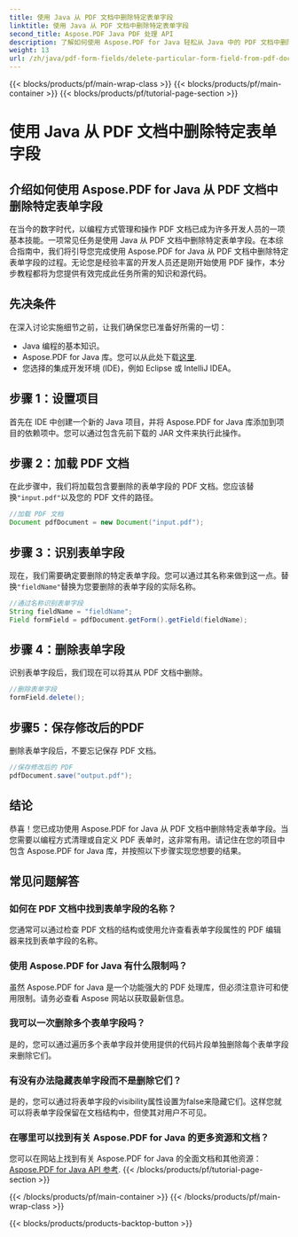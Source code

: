 ```yaml
---
title: 使用 Java 从 PDF 文档中删除特定表单字段
linktitle: 使用 Java 从 PDF 文档中删除特定表单字段
second_title: Aspose.PDF Java PDF 处理 API
description: 了解如何使用 Aspose.PDF for Java 轻松从 Java 中的 PDF 文档中删除特定表单字段。提供分步指南和源代码。
weight: 13
url: /zh/java/pdf-form-fields/delete-particular-form-field-from-pdf-document-in-java/
---
```


{{< blocks/products/pf/main-wrap-class >}}
{{< blocks/products/pf/main-container >}}
{{< blocks/products/pf/tutorial-page-section >}}

# 使用 Java 从 PDF 文档中删除特定表单字段


## 介绍如何使用 Aspose.PDF for Java 从 PDF 文档中删除特定表单字段

在当今的数字时代，以编程方式管理和操作 PDF 文档已成为许多开发人员的一项基本技能。一项常见任务是使用 Java 从 PDF 文档中删除特定表单字段。在本综合指南中，我们将引导您完成使用 Aspose.PDF for Java 从 PDF 文档中删除特定表单字段的过程。无论您是经验丰富的开发人员还是刚开始使用 PDF 操作，本分步教程都将为您提供有效完成此任务所需的知识和源代码。

## 先决条件

在深入讨论实施细节之前，让我们确保您已准备好所需的一切：

- Java 编程的基本知识。
-  Aspose.PDF for Java 库。您可以从此处下载[这里](https://releases.aspose.com/pdf/java/).
- 您选择的集成开发环境 (IDE)，例如 Eclipse 或 IntelliJ IDEA。

## 步骤 1：设置项目

首先在 IDE 中创建一个新的 Java 项目，并将 Aspose.PDF for Java 库添加到项目的依赖项中。您可以通过包含先前下载的 JAR 文件来执行此操作。

## 步骤 2：加载 PDF 文档

在此步骤中，我们将加载包含要删除的表单字段的 PDF 文档。您应该替换`"input.pdf"`以及您的 PDF 文件的路径。

```java
//加载 PDF 文档
Document pdfDocument = new Document("input.pdf");
```

## 步骤 3：识别表单字段

现在，我们需要确定要删除的特定表单字段。您可以通过其名称来做到这一点。替换`"fieldName"`替换为您要删除的表单字段的实际名称。

```java
//通过名称识别表单字段
String fieldName = "fieldName";
Field formField = pdfDocument.getForm().getField(fieldName);
```

## 步骤 4：删除表单字段

识别表单字段后，我们现在可以将其从 PDF 文档中删除。

```java
//删除表单字段
formField.delete();
```

## 步骤5：保存修改后的PDF

删除表单字段后，不要忘记保存 PDF 文档。

```java
//保存修改后的 PDF
pdfDocument.save("output.pdf");
```

## 结论

恭喜！您已成功使用 Aspose.PDF for Java 从 PDF 文档中删除特定表单字段。当您需要以编程方式清理或自定义 PDF 表单时，这非常有用。请记住在您的项目中包含 Aspose.PDF for Java 库，并按照以下步骤实现您想要的结果。

## 常见问题解答

### 如何在 PDF 文档中找到表单字段的名称？

您通常可以通过检查 PDF 文档的结构或使用允许查看表单字段属性的 PDF 编辑器来找到表单字段的名称。

### 使用 Aspose.PDF for Java 有什么限制吗？

虽然 Aspose.PDF for Java 是一个功能强大的 PDF 处理库，但必须注意许可和使用限制。请务必查看 Aspose 网站以获取最新信息。

### 我可以一次删除多个表单字段吗？

是的，您可以通过遍历多个表单字段并使用提供的代码片段单独删除每个表单字段来删除它们。

### 有没有办法隐藏表单字段而不是删除它们？

是的，您可以通过将表单字段的visibility属性设置为false来隐藏它们。这样您就可以将表单字段保留在文档结构中，但使其对用户不可见。

### 在哪里可以找到有关 Aspose.PDF for Java 的更多资源和文档？

您可以在网站上找到有关 Aspose.PDF for Java 的全面文档和其他资源：[Aspose.PDF for Java API 参考](https://reference.aspose.com/pdf/java/).
{{< /blocks/products/pf/tutorial-page-section >}}

{{< /blocks/products/pf/main-container >}}
{{< /blocks/products/pf/main-wrap-class >}}

{{< blocks/products/products-backtop-button >}}
